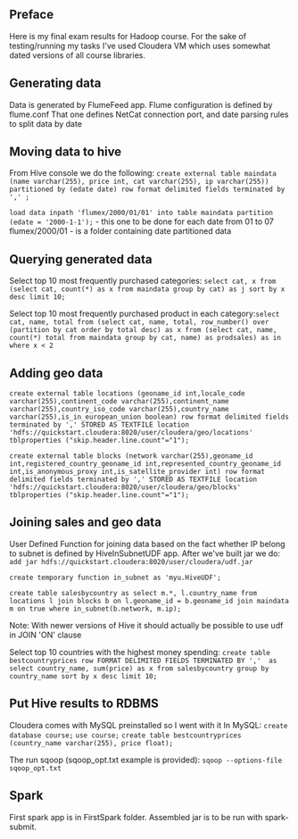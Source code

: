 ## Preface
Here is my final exam results for Hadoop course. For the sake of testing/running my tasks I've used Cloudera VM which uses somewhat dated versions of all course libraries.

## Generating data
Data is generated by FlumeFeed app. Flume configuration is defined by flume.conf That one defines NetCat connection port, and date parsing rules to split data by date

## Moving data to hive
From Hive console we do the following:
`create external table maindata (name varchar(255), price int, cat varchar(255), ip varchar(255)) partitioned by (edate date) row format delimited fields terminated by ',' ;` 

`load data inpath 'flumex/2000/01/01' into table maindata partition (edate = '2000-1-1');` - this one to be done for each date from 01 to 07
flumex/2000/01 - is a folder containing date partitioned data

## Querying generated data
Select top 10  most frequently purchased categories: `select cat, x from (select cat, count(*) as x from maindata group by cat) as j sort by x desc limit 10;`

Select top 10 most frequently purchased product in each category:`select cat, name, total from (select cat, name, total, row_number() over (partition by cat order by total desc) as x from (select cat, name, count(*) total from maindata group by cat, name) as prodsales) as in  where x < 2`

## Adding geo data
`create external table locations (geoname_id int,locale_code varchar(255),continent_code varchar(255),continent_name varchar(255),country_iso_code varchar(255),country_name varchar(255),is_in_european_union boolean) row format delimited fields terminated by ',' STORED AS TEXTFILE location 'hdfs://quickstart.cloudera:8020/user/cloudera/geo/locations' tblproperties ("skip.header.line.count"="1");`

`create external table blocks (network varchar(255),geoname_id int,registered_country_geoname_id int,represented_country_geoname_id int,is_anonymous_proxy int,is_satellite_provider int) row format delimited fields terminated by ',' STORED AS TEXTFILE location 'hdfs://quickstart.cloudera:8020/user/cloudera/geo/blocks' tblproperties ("skip.header.line.count"="1");`

## Joining sales and geo data 
User Defined Function for joining data based on the fact whether IP belong to subnet is defined by HiveInSubnetUDF app. After we've built jar we do: 
`add jar hdfs://quickstart.cloudera:8020/user/cloudera/udf.jar`

`create temporary function in_subnet as 'myu.HiveUDF';`

`create table salesbycountry as select m.*, l.country_name from locations l join blocks b on l.geoname_id = b.geoname_id join maindata m on true where in_subnet(b.network, m.ip);`

Note: With newer versions of Hive it should actually be possible to use udf in JOIN 'ON' clause 

Select top 10 countries with the highest money spending: `create table bestcountryprices row FORMAT DELIMITED FIELDS TERMINATED BY ','  as select country_name, sum(price) as x from salesbycountry group by country_name sort by x desc limit 10;`

## Put Hive results to RDBMS
Cloudera comes with MySQL preinstalled so I went with it
In MySQL:
`create database course;`
`use course;` 
`create table bestcountryprices (country_name varchar(255), price float);`

The run sqoop (sqoop_opt.txt example is provided): 
`sqoop --options-file sqoop_opt.txt`

## Spark
First spark app is in FirstSpark folder. Assembled jar is to be run with spark-submit.
